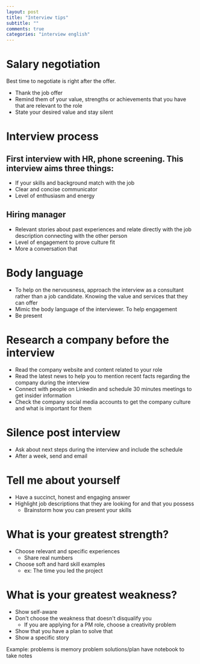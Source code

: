 ```yaml
---
layout: post
title: "Interview tips"
subtitle: ""
comments: true
categories: "interview english"
---
```


# Salary negotiation

Best time to negotiate is right after the offer.

- Thank the job offer
- Remind them of your value, strengths or achievements that you have that are relevant to the role
- State your desired value and stay silent

# Interview process

## First interview with HR, phone screening. This interview aims three things:

- If your skills and background match with the job
- Clear and concise communicator
- Level of enthusiasm and energy

## Hiring manager

- Relevant stories about past experiences and relate directly with the job description connecting with the other person
- Level of engagement to prove culture fit
- More a conversation that

# Body language

- To help on the nervousness, approach the interview as a consultant rather than a job candidate. Knowing the value and services that they can offer
- Mimic the body language of the interviewer. To help engagement
- Be present

# Research a company before the interview

- Read the company website and content related to your role
- Read the latest news to help you to mention recent facts regarding the company during the interview
- Connect with people on Linkedin and schedule 30 minutes meetings to get insider information
- Check the company social media accounts to get the company culture and what is important for them

# Silence post interview

- Ask about next steps during the interview and include the schedule
- After a week, send and email

# Tell me about yourself

- Have a succinct, honest and engaging answer
- Highlight job descriptions that they are looking for and that you possess
    - Brainstorm how you can present your skills

# What is your greatest strength?

- Choose relevant and specific experiences
    - Share real numbers
- Choose soft and hard skill examples
    - ex: The time you led the project

# What is your greatest weakness?

- Show self-aware
- Don't choose the weakness that doesn't disqualify you
    - If you are applying for a PM role, choose a creativity problem
- Show that you have a plan to solve that
- Show a specific story

Example: 
problems is memory problem
solutions/plan have notebook to take notes